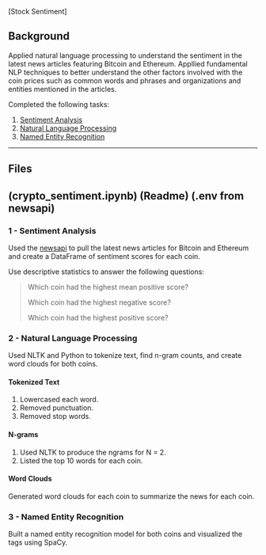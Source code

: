 [Stock Sentiment]

## Background

Applied natural language processing to understand the sentiment in the latest news articles featuring Bitcoin and Ethereum. Appllied fundamental NLP techniques to better understand the other factors involved with the coin prices such as common words and phrases and organizations and entities mentioned in the articles.

Completed the following tasks:

1. [Sentiment Analysis](#1---Sentiment-Analysis)
2. [Natural Language Processing](#2---Natural-Language-Processing)
3. [Named Entity Recognition](#3---Named-Entity-Recognition)

---

## Files

(crypto_sentiment.ipynb)
(Readme)
(.env from newsapi)
---

### 1 - Sentiment Analysis

Used the [newsapi](https://newsapi.org/) to pull the latest news articles for Bitcoin and Ethereum and create a DataFrame of sentiment scores for each coin.

Use descriptive statistics to answer the following questions:

> Which coin had the highest mean positive score?
>
> Which coin had the highest negative score?
>
> Which coin had the highest positive score?

### 2 - Natural Language Processing

Used NLTK and Python to tokenize text, find n-gram counts, and create word clouds for both coins. 
#### Tokenized Text 

1. Lowercased each word.
2. Removed punctuation.
3. Removed stop words.
#### N-grams

1. Used NLTK to produce the ngrams for N = 2.
2. Listed the top 10 words for each coin.
#### Word Clouds

Generated word clouds for each coin to summarize the news for each coin.
### 3 - Named Entity Recognition

Built a named entity recognition model for both coins and visualized the tags using SpaCy.

